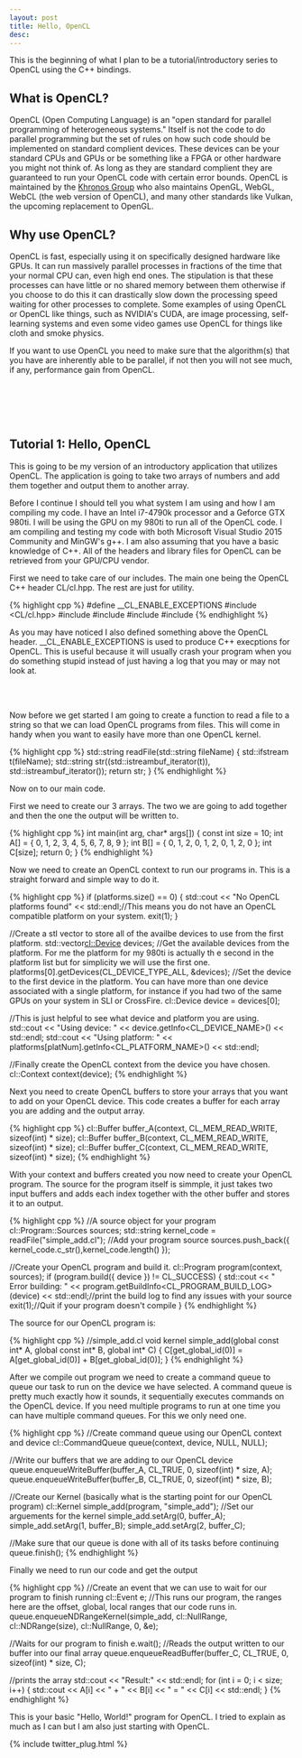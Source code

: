 ```yaml
---
layout: post
title: Hello, OpenCL
desc: 
---
```


This is the beginning of what I plan to be a tutorial/introductory series to OpenCL using the C++ bindings.

What is OpenCL?
---------------

OpenCL (Open Computing Language) is an "open standard for parallel programming of heterogeneous systems." Itself is not the code to do parallel programming but the set of rules on how such code should be implemented on standard complient devices. These devices can be your standard CPUs and GPUs or be something like a FPGA or other hardware you might not think of. As long as they are standard complient they are guaranteed to run your OpenCL code with certain error bounds. OpenCL is maintained by the [Khronos Group](https://www.khronos.org/) who also maintains OpenGL, WebGL, WebCL (the web version of OpenCL), and many other standards like Vulkan, the upcoming replacement to OpenGL.

Why use OpenCL?
---------------

OpenCL is fast, especially using it on specifically designed hardware like GPUs. It can run massively parallel processes in fractions of the time that your normal CPU can, even high end ones. The stipulation is that these processes can have little or no shared memory between them otherwise if you choose to do this it can drastically slow down the processing speed waiting for other processes to complete. Some examples of using OpenCL or OpenCL like things, such as NVIDIA's CUDA, are image processing, self-learning systems and even some video games use OpenCL for things like cloth and smoke physics.


If you want to use OpenCL you need to make sure that the algorithm(s) that you have are inherently able to be parallel, if not then you will not see much, if any, performance gain from OpenCL.

<br/><br/>
<br/><br/>

Tutorial 1: Hello, OpenCL
-------------------------

This is going to be my version of an introductory application that utilizes OpenCL. The application is going to take two arrays of numbers and add them together and output them to another array.

Before I continue I should tell you what system I am using and how I am compiling my code. I have an Intel i7-4790k processor and a Geforce GTX 980ti. I will be using the GPU on my 980ti to run all of the OpenCL code. I am compiling and testing my code with both Microsoft Visual Studio 2015 Community and MinGW's g++. I am also assuming that you have a basic knowledge of C++. All of the headers and library files for OpenCL can be retrieved from your GPU/CPU vendor.

First we need to take care of our includes. The main one being the OpenCL C++ header CL/cl.hpp. The rest are just for utility.

{% highlight cpp %}
#define __CL_ENABLE_EXCEPTIONS
#include <CL/cl.hpp>
#include <fstream>
#include <iostream>
#include <string>
#include <iterator>
{% endhighlight %}

As you may have noticed I also defined something above the OpenCL header. __CL_ENABLE_EXCEPTIONS is used to produce C++ execptions for OpenCL. This is useful because it will usually crash your program when you do something stupid instead of just having a log that you may or may not look at.

<br/><br/>

Now before we get started I am going to create a function to read a file to a string so that we can load OpenCL programs from files. This will come in handy when you want to easily have more than one OpenCL kernel.

{% highlight cpp %}
std::string readFile(std::string fileName)
{
	std::ifstream t(fileName);
	std::string str((std::istreambuf_iterator<char>(t)), std::istreambuf_iterator<char>());
	return str;
}
{% endhighlight %}

Now on to our main code.

First we need to create our 3 arrays. The two we are going to add together and then the one the output will be written to.

{% highlight cpp %}
int main(int arg, char* args[])
{
	const int size = 10;
	int A[] = { 0, 1, 2, 3, 4, 5, 6, 7, 8, 9 };
	int B[] = { 0, 1, 2, 0, 1, 2, 0, 1, 2, 0 };
	int C[size];
	return 0;
}
{% endhighlight %}

Now we need to create an OpenCL context to run our programs in. This is a straight forward and simple way to do it.

{% highlight cpp %}
if (platforms.size() == 0)
{
	std::cout << "No OpenCL platforms found" << std::endl;//This means you do not have an OpenCL compatible platform on your system.
	exit(1);
}

//Create a stl vector to store all of the availbe devices to use from the first platform.
std::vector<cl::Device> devices;
//Get the available devices from the platform. For me the platform for my 980ti is actually th e second in the platform list but for simplicity we will use the first one.
platforms[0].getDevices(CL_DEVICE_TYPE_ALL, &devices);
//Set the device to the first device in the platform. You can have more than one device associated with a single platform, for instance if you had two of the same GPUs on your system in SLI or CrossFire.
cl::Device device = devices[0];

//This is just helpful to see what device and platform you are using.
std::cout << "Using device: " << device.getInfo<CL_DEVICE_NAME>() << std::endl;
std::cout << "Using platform: " << platforms[platNum].getInfo<CL_PLATFORM_NAME>() << std::endl;

//Finally create the OpenCL context from the device you have chosen.
cl::Context context(device);
{% endhighlight %}

Next you need to create OpenCL buffers to store your arrays that you want to add on your OpenCL device. This code creates a buffer for each array you are adding and the output array.

{% highlight cpp %}
cl::Buffer buffer_A(context, CL_MEM_READ_WRITE, sizeof(int) * size);
cl::Buffer buffer_B(context, CL_MEM_READ_WRITE, sizeof(int) * size);
cl::Buffer buffer_C(context, CL_MEM_READ_WRITE, sizeof(int) * size);
{% endhighlight %}

With your context and buffers created you now need to create your OpenCL program. The source for the program itself is simmple, it just takes two input buffers and adds each index together with the other buffer and stores it to an output.

{% highlight cpp %}
//A source object for your program
cl::Program::Sources sources;
std::string kernel_code = readFile("simple_add.cl");
//Add your program source
sources.push_back({ kernel_code.c_str(),kernel_code.length() });

//Create your OpenCL program and build it.
cl::Program program(context, sources);
if (program.build({ device }) != CL_SUCCESS)
{
	std::cout << " Error building: " << program.getBuildInfo<CL_PROGRAM_BUILD_LOG>(device) << std::endl;//print the build log to find any issues with your source
	exit(1);//Quit if your program doesn't compile
}
{% endhighlight %}

The source for our OpenCL program is:

{% highlight cpp %}
//simple_add.cl
void kernel simple_add(global const int* A, global const int* B, global int* C)
{
	C[get_global_id(0)] = A[get_global_id(0)] + B[get_global_id(0)];
}
{% endhighlight %}

After we compile out program we need to create a command queue to queue our task to run on the device we have selected. A command queue is pretty much exactly how it sounds, it sequentially executes commands on the OpenCL device. If you need multiple programs to run at one time you can have multiple command queues. For this we only need one.

{% highlight cpp %}
//Create command queue using our OpenCL context and device
cl::CommandQueue queue(context, device, NULL, NULL);

//Write our buffers that we are adding to our OpenCL device
queue.enqueueWriteBuffer(buffer_A, CL_TRUE, 0, sizeof(int) * size, A);
queue.enqueueWriteBuffer(buffer_B, CL_TRUE, 0, sizeof(int) * size, B);

//Create our Kernel (basically what is the starting point for our OpenCL program)
cl::Kernel simple_add(program, "simple_add");
//Set our arguements for the kernel
simple_add.setArg(0, buffer_A);
simple_add.setArg(1, buffer_B);
simple_add.setArg(2, buffer_C);

//Make sure that our queue is done with all of its tasks before continuing
queue.finish();
{% endhighlight %}

Finally we need to run our code and get the output

{% highlight cpp %}
//Create an event that we can use to wait for our program to finish running
cl::Event e;
//This runs our program, the ranges here are the offset, global, local ranges that our code runs in.
queue.enqueueNDRangeKernel(simple_add, cl::NullRange, cl::NDRange(size), cl::NullRange, 0, &e);

//Waits for our program to finish
e.wait();
//Reads the output written to our buffer into our final array
queue.enqueueReadBuffer(buffer_C, CL_TRUE, 0, sizeof(int) * size, C);

//prints the array
std::cout << "Result:" << std::endl;
for (int i = 0; i < size; i++)
{
	std::cout << A[i] << " + " << B[i] << " = " << C[i] << std::endl;
}
{% endhighlight %}

This is your basic "Hello, World!" program for OpenCL. I tried to explain as much as I can but I am also just starting with OpenCL.

{% include twitter_plug.html %}